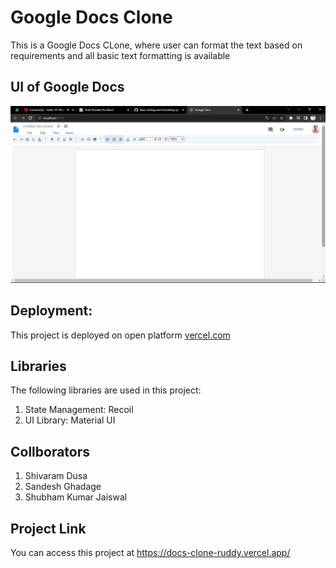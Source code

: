 # Google Docs Clone

This is a Google Docs CLone, where user can format the text based on requirements and all basic text formatting is available  

## UI of Google Docs

![Docs UI screenshot](./public/assets/docs.png)

## Deployment:
This project is deployed on open platform [vercel.com](https://vercel.com/) 

## Libraries

The following libraries are used in this project:

1. State Management: Recoil
2. UI Library: Material UI

## Collborators

1. Shivaram Dusa
2. Sandesh Ghadage
3. Shubham Kumar Jaiswal

## Project Link

You can access this project at https://docs-clone-ruddy.vercel.app/